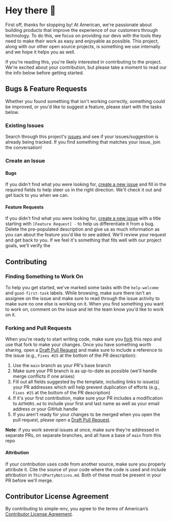 # Hey there 👋
First off, thanks for stopping by! At American, we're passionate about building products that improve the experience of our customers through technology. To do this, we focus on providing our devs with the tools they need to make their work as easy and enjoyable as possible. This project, along with our other open source projects, is something we use internally and we hope it helps you as well.

If you're reading this, you're likely interested in contributing to the project. We're excited about your contribution, but please take a moment to read our the info below before getting started.

## Bugs & Feature Requests
Whether you found something that isn't working correctly, something could be improved, or you'd like to suggest a feature, please start with the tasks below.

### Existing Issues
Search through this project's [issues](../../../issues) and see if your issues/suggestion is already being tracked. If you find something that matches your issue, join the conversation!

### Create an Issue

#### Bugs
If you didn't find what you were looking for, [create a new issue](../../../issues/new) and fill in the required fields to help steer us in the right direction. We'll check it out and get back to you when we can.

#### Feature Requests
If you didn't find what you were looking for, [create a new issue](../../../issues/new) with a title starting with `[Feature Request] -` to help us differentiate it from a bug. Delete the pre-populated description and give us as much information as you can about the feature you'd like to see added. We'll review your request and get back to you. If we feel it's something that fits well with our project goals, we'll verify the

## Contributing

### Finding Something to Work On
To help you get started, we've marked some tasks with the `help-welcome` and `good-first-task` labels. While browsing, make sure there isn't an assignee on the issue and make sure to read through the issue activity to make sure no one else is working on it. When you find something you want to work on, comment on the issue and let the team know you'd like to work on it. 

### Forking and Pull Requests
When you're ready to start writing code, make sure you [fork](https://help.github.com/articles/fork-a-repo/) this repo and use that fork to make your changes. Once you have something worth sharing, open a [Draft Pull Request](https://github.blog/2019-02-14-introducing-draft-pull-requests/) and make sure to include a reference to the issue (e.g., `Fixes #25` at the bottom of the PR description):
1. Use the `main` branch as your PR's base branch
1. Make sure your PR branch is as up-to-date as possible (we'll handle merge conflicts if one arises)
1. Fill out all fields suggested by the template, including links to issue(s) your PR addresses which will help prevent duplication of efforts (e.g., `Fixes #25` at the bottom of the PR description)
1. If it's your first contribution, make sure your PR includes a modification to `AUTHORS.md` to include your first and last name as well as your email address _or_ your GitHub handle
1. If you aren't ready for your changes to be merged when you open the pull request, please open a [Draft Pull Request](https://github.blog/2019-02-14-introducing-draft-pull-requests/).

**Note**: if you work several issues at once, make sure they're addressed in separate PRs, on separate branches, and all have a base of `main` from this repo

#### Attribution
If your contribution uses code from another source, make sure you properly attribute it. Cite the source of your code where the code is used and include attribution in `ThirdPartyNotices.md`. Both of these must be present in your PR before we'll merge.

## Contributor License Agreement
By contributing to simple-env, you agree to the terms of American’s [Contributor License Agreement](https://github.com/AmericanAirlines/Contributor-License-Agreement/blob/master/CLA.md).
